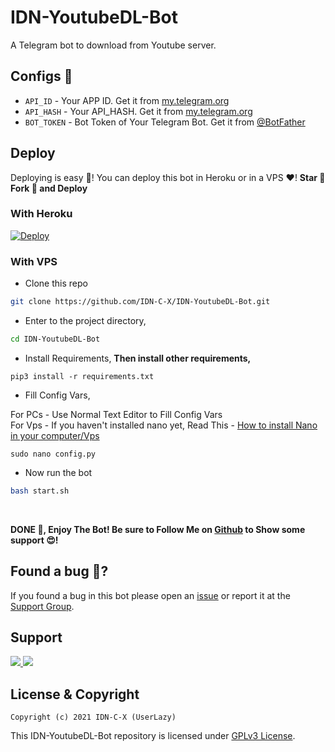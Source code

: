 # IDN-YoutubeDL-Bot
A Telegram bot to download from Youtube server.

## Configs 📖

- `API_ID` - Your APP ID. Get it from [my.telegram.org](my.telegram.org)
- `API_HASH` - Your API_HASH. Get it from [my.telegram.org](my.telegram.org)
- `BOT_TOKEN` - Bot Token of Your Telegram Bot. Get it from [@BotFather](https://t.me/BotFather)

## Deploy
Deploying is easy 🤫! You can deploy this bot in Heroku or in a VPS ♥️! **Star 🌟 Fork 🍴 and Deploy**

### With Heroku
[![Deploy](https://www.herokucdn.com/deploy/button.svg)](https://www.heroku.com/deploy?template=https://github.com/IDN-C-X/IDN-YoutubeDL-Bot)

### With VPS

- Clone this repo
```bash
git clone https://github.com/IDN-C-X/IDN-YoutubeDL-Bot.git
```

- Enter to the project directory,
```bash
cd IDN-YoutubeDL-Bot
```

- Install Requirements,
**Then install other requirements,**
```
pip3 install -r requirements.txt
```

- Fill Config Vars,

For PCs - Use Normal Text Editor to Fill Config Vars </br>
For Vps - If you haven't installed nano yet, Read This - [How to install Nano in your computer/Vps](https://gist.github.com/Itz-fork/fd11c08ef7464bdae3663a1f9c77c9e9)
```
sudo nano config.py
```

- Now run the bot
```bash
bash start.sh
```
</br>

**DONE 🥳, Enjoy The Bot! Be sure to Follow Me on [Github](https://github.com/UserLazy) to Show some support 😍!**

## Found a bug 🐞?
If you found a bug in this bot please open an [issue](https://github.com/IDN-C-X/IDN-YoutubeDL-Bot/issues) or report it at the [Support Group](https://t.me/IDNCoderX).

## Support
<a href="https://t.me/tellybots_support">
  <img src="https://img.shields.io/badge/Updates_Channel-0a0a0a?style=for-the-badge&logo=telegram&logoColor=white">
</a>
<a href="https://t.me/tellybots">
  <img src="https://img.shields.io/badge/Support_Group-0a0a0a?style=for-the-badge&logo=telegram&logoColor=white">
</a>

## License & Copyright
```
Copyright (c) 2021 IDN-C-X (UserLazy)
```

This IDN-YoutubeDL-Bot repository is licensed under [GPLv3 License](https://github.com/IDN-C-X/IDN-YoutubeDL-Bot/blob/master/LICENSE).
